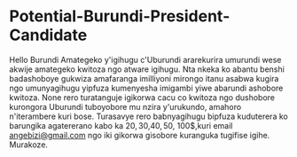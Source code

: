# Potential-Burundi-President-Candidate
Hello Burundi
Amategeko y'igihugu c'Uburundi ararekurira umurundi wese akwije amategeko kwitoza ngo atware igihugu. 
Nta nkeka ko abantu benshi badashoboye gukwiza amafaranga imilliyoni mirongo itanu asabwa kugira ngo 
umunyagihugu yipfuza kumenyesha imigambi yiwe abarundi ashobore kwitoza. None rero turatanguje igikorwa cacu co kwitoza 
ngo dushobore kurongora Uburundi tuboyobore mu nzira y'urukundo, amahoro n'iterambere kuri bose. Turasavye rero babnyagihugu 
bipfuza kuduterera ko barungika agatererano kabo ka 20$, 30$,40$,50$, 100$,kuri email angebizi@gmail.com ngo iki gikorwa gisobore kuranguka
tugifise igihe. Murakoze.
